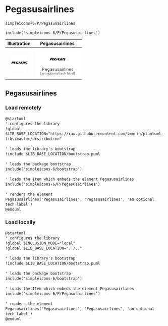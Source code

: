 # Pegasusairlines


```text
simpleicons-6/P/Pegasusairlines
```

```text
include('simpleicons-6/P/Pegasusairlines')
```



| Illustration | Pegasusairlines |
| :---: | :---: |
| ![illustration for Illustration](../../simpleicons-6/P/Pegasusairlines.png) | ![illustration for Pegasusairlines](../../simpleicons-6/P/Pegasusairlines.Local.png) |




## Pegasusairlines

### Load remotely
```plantuml
@startuml
' configures the library
!global $LIB_BASE_LOCATION="https://raw.githubusercontent.com/tmorin/plantuml-libs/master/distribution"

' loads the library's bootstrap
!include $LIB_BASE_LOCATION/bootstrap.puml

' loads the package bootstrap
include('simpleicons-6/bootstrap')

' loads the Item which embeds the element Pegasusairlines
include('simpleicons-6/P/Pegasusairlines')

' renders the element
Pegasusairlines('Pegasusairlines', 'Pegasusairlines', 'an optional tech label')
@enduml
```

### Load locally
```plantuml
@startuml
' configures the library
!global $INCLUSION_MODE="local"
!global $LIB_BASE_LOCATION="../.."

' loads the library's bootstrap
!include $LIB_BASE_LOCATION/bootstrap.puml

' loads the package bootstrap
include('simpleicons-6/bootstrap')

' loads the Item which embeds the element Pegasusairlines
include('simpleicons-6/P/Pegasusairlines')

' renders the element
Pegasusairlines('Pegasusairlines', 'Pegasusairlines', 'an optional tech label')
@enduml
```

